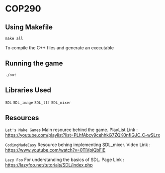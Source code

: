 # COP290
## Using Makefile

``` make all ```

To compile the C++ files and generate an executable

## Running the game

``` ./out ```


## Libraries Used

``` SDL ```
``` SDL_image ```
``` SDL_ttf ```
``` SDL_mixer ```

## Resources 

``` Let's Make Games ```
Main resource behind the game.
PlayList Link : https://youtube.com/playlist?list=PLhfAbcv9cehhkG7ZQK0nfIGJC_C-wSLrx

``` CodingMadeEasy ```
Resource behing implementing SDL_mixer.
Video Link : https://www.youtube.com/watch?v=0TlVpiQbFiE

``` Lazy Foo ```
For understanding the basics of SDL.
Page Link : https://lazyfoo.net/tutorials/SDL/index.php
